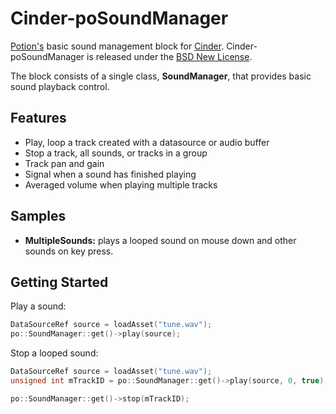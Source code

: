 # Cinder-poSoundManager

[Potion's](http://potiondesign.com) basic sound management block for [Cinder](http://libcinder.org). Cinder-poSoundManager is released under the [BSD New License](./LICENSE).

The block consists of a single class, **SoundManager**, that provides basic sound playback control.

## Features

* Play, loop a track created with a datasource or audio buffer
* Stop a track, all sounds, or tracks in a group
* Track pan and gain
* Signal when a sound has finished playing
* Averaged volume when playing multiple tracks

## Samples

* **MultipleSounds:** plays a looped sound on mouse down and other sounds on key press.

## Getting Started

Play a sound:

```C++
DataSourceRef source = loadAsset("tune.wav");
po::SoundManager::get()->play(source);
```

Stop a looped sound:

```C++
DataSourceRef source = loadAsset("tune.wav");
unsigned int mTrackID = po::SoundManager::get()->play(source, 0, true); // looped

po::SoundManager::get()->stop(mTrackID);
```
